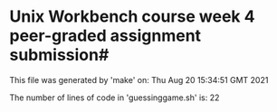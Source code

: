 # Unix Workbench course week 4 peer-graded assignment submission#
This file was generated by 'make' on: Thu Aug 20 15:34:51 GMT 2021

The number of lines of code in 'guessinggame.sh' is: 22